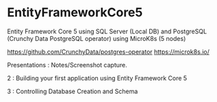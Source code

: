 # EntityFrameworkCore5
Entity Framework Core 5 using SQL Server (Local DB) and PostgreSQL (Crunchy Data PostgreSQL operator) using MicroK8s (5 nodes)

https://github.com/CrunchyData/postgres-operator
https://microk8s.io/

Presentations : Notes/Screenshot capture.

2 : Building your first application using Entity Framework Core 5

3 : Controlling Database Creation and Schema

